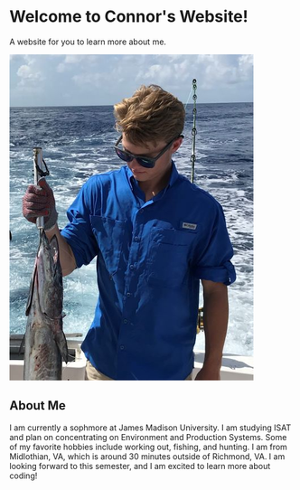 # Welcome to Connor's Website!

A website for you to learn more about me.


![Connor Fishing](https://github.com/Gavincj13/gavincj13.github.io/blob/master/Picture%206.jpg)


## About Me 

I am currently a sophmore at James Madison University. I am studying ISAT and plan on concentrating on Environment and Production Systems. Some of my favorite hobbies include working out, fishing, and hunting. I am from Midlothian, VA, which is around 30 minutes outside of Richmond, VA. I am looking forward to this semester, and I am excited to learn more about coding!


